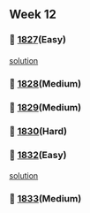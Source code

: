 ## Week 12
####
### 👀 [1827](https://leetcode.com/problemset/all/?search=1827&page=1)(Easy)
####
[solution]([https://github.com/sojeongw/leet-code/blob/main/1827-minimum-operations-to-make-the-array-increasing/NOTES.md](https://github.com/DohyunYoun/study/blob/master/1827-minimum-operations-to-make-the-array-increasing/1827-minimum-operations-to-make-the-array-increasing.kt))
####
### 👀 [1828](https://leetcode.com/problemset/all/?search=1828&page=1)(Medium)

### 👀 [1829](https://leetcode.com/problemset/all/?search=1829&page=1)(Medium)

### 👀 [1830](https://leetcode.com/problemset/all/?search=1830&page=1)(Hard)

### 👀 [1832](https://leetcode.com/problemset/all/?search=1832&page=1)(Easy)
####
[solution]([https://github.com/sojeongw/leet-code/blob/main/1832-check-if-the-sentence-is-pangram/NOTES.md](https://github.com/DohyunYoun/study/blob/master/1832-check-if-the-sentence-is-pangram/1832-check-if-the-sentence-is-pangram.kt))
####
### 👀 [1833](https://leetcode.com/problemset/all/?search=1833&page=1)(Medium)

